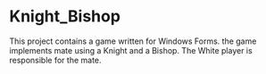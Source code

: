 # Knight_Bishop
This project contains a game written for Windows Forms. the game implements mate using a Knight and a Bishop. The White player is responsible for the mate.

